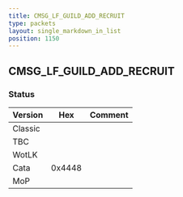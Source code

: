 ```yaml
---
title: CMSG_LF_GUILD_ADD_RECRUIT
type: packets
layout: single_markdown_in_list
position: 1150
---
```


## CMSG_LF_GUILD_ADD_RECRUIT

### Status

Version    | Hex        | Comment
---------- | ---------- | ---------- 
Classic    |            |
TBC        |            |
WotLK      |            |
Cata       | 0x4448     |
MoP        |            |
